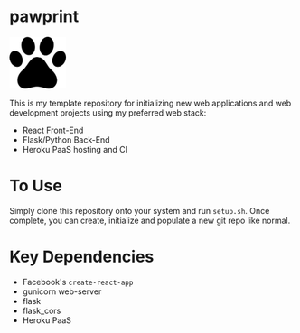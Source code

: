 # pawprint 
<img src="./files/media/paw.png" width=100/>

This is my template repository for initializing new web applications and web development projects using my preferred web stack:
* React Front-End
* Flask/Python Back-End
* Heroku PaaS hosting and CI

# To Use
Simply clone this repository onto your system and run `setup.sh`. Once complete, you can create, initialize and populate a new git repo like normal.

# Key Dependencies
* Facebook's `create-react-app`
* gunicorn web-server
* flask
* flask_cors
* Heroku PaaS
